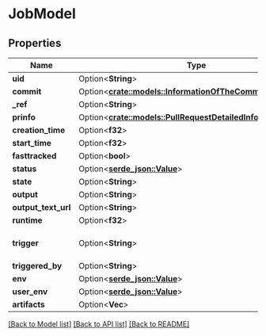 # JobModel

## Properties

Name | Type | Description | Notes
------------ | ------------- | ------------- | -------------
**uid** | Option<**String**> |  | [optional]
**commit** | Option<[**crate::models::InformationOfTheCommitToProcess**](Information_of_the_commit_to_process.md)> |  | [optional]
**_ref** | Option<**String**> |  | [optional]
**prinfo** | Option<[**crate::models::PullRequestDetailedInformationIfAny**](Pull_Request_detailed_information__if_any_.md)> |  | [optional]
**creation_time** | Option<**f32**> |  | [optional]
**start_time** | Option<**f32**> |  | [optional]
**fasttracked** | Option<**bool**> |  | [optional]
**status** | Option<[**serde_json::Value**](.md)> |  | [optional]
**state** | Option<**String**> |  | [optional]
**output** | Option<**String**> |  | [optional]
**output_text_url** | Option<**String**> |  | [optional]
**runtime** | Option<**f32**> |  | [optional]
**trigger** | Option<**String**> |  | [optional][default to api]
**triggered_by** | Option<**String**> |  | [optional]
**env** | Option<[**serde_json::Value**](.md)> |  | [optional]
**user_env** | Option<[**serde_json::Value**](.md)> |  | [optional]
**artifacts** | Option<**Vec<String>**> |  | [optional]

[[Back to Model list]](../README.md#documentation-for-models) [[Back to API list]](../README.md#documentation-for-api-endpoints) [[Back to README]](../README.md)


